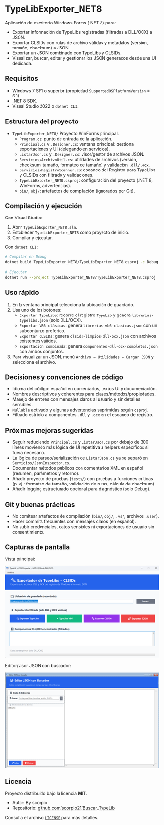 # TypeLibExporter_NET8

Aplicación de escritorio Windows Forms (.NET 8) para:

- Exportar información de TypeLibs registradas (filtradas a DLL/OCX) a JSON.
- Exportar CLSIDs con rutas de archivo válidas y metadatos (versión, tamaño, checksum) a JSON.
- Exportar un JSON combinado con TypeLibs y CLSIDs.
- Visualizar, buscar, editar y gestionar los JSON generados desde una UI dedicada.

## Requisitos

- Windows 7 SP1 o superior (propiedad `SupportedOSPlatformVersion` = 6.1).
- .NET 8 SDK.
- Visual Studio 2022 o `dotnet CLI`.

## Estructura del proyecto

- `TypeLibExporter_NET8/` Proyecto WinForms principal.
  - `Program.cs`: punto de entrada de la aplicación.
  - `Principal.cs` y `.Designer.cs`: ventana principal; gestiona exportaciones y UI (delegando en servicios).
  - `ListarJson.cs` y `.Designer.cs`: visor/gestor de archivos JSON.
  - `Servicios/ArchivoUtil.cs`: utilidades de archivos (versión, checksum, tamaño, formateo de tamaño) y validación `.dll/.ocx`.
  - `Servicios/RegistroScanner.cs`: escaneo del Registro para TypeLibs y CLSIDs con filtrado y validaciones.
  - `TypeLibExporter_NET8.csproj`: configuración del proyecto (.NET 8, WinForms, advertencias).
  - `bin/`, `obj/`: artefactos de compilación (ignorados por Git).

## Compilación y ejecución

Con Visual Studio:

1. Abrir `TypeLibExporter_NET8.sln`.
2. Establecer `TypeLibExporter_NET8` como proyecto de inicio.
3. Compilar y ejecutar.

Con `dotnet CLI`:

```bash
# Compilar en Debug
dotnet build TypeLibExporter_NET8/TypeLibExporter_NET8.csproj -c Debug

# Ejecutar
dotnet run --project TypeLibExporter_NET8/TypeLibExporter_NET8.csproj
```

## Uso rápido

1. En la ventana principal selecciona la ubicación de guardado.
2. Usa uno de los botones:
   - `Exportar TypeLibs`: recorre el registro `TypeLib` y genera `librerias-typelibs.json` (solo DLL/OCX).
   - `Exportar VB6 clásicas`: genera `librerias-vb6-clasicas.json` con un subconjunto preferido.
   - `Exportar CLSIDs`: genera `clsids-limpios-dll-ocx.json` con archivos existentes válidos.
   - `Exportación combinada`: genera `componentes-dll-ocx-completos.json` con ambos conjuntos.
3. Para visualizar un JSON, menú `Archivo → Utilidades → Cargar JSON` y selecciona el archivo.

## Decisiones y convenciones de código

- Idioma del código: español en comentarios, textos UI y documentación.
- Nombres descriptivos y coherentes para clases/métodos/propiedades.
- Manejo de errores con mensajes claros al usuario y sin detalles sensibles.
- `Nullable` activado y algunas advertencias suprimidas según `csproj`.
- Filtrado estricto a componentes `.dll` y `.ocx` en el escaneo de registro.

## Próximas mejoras sugeridas

- Seguir reduciendo `Principal.cs` y `ListarJson.cs` por debajo de 300 líneas moviendo más lógica de UI repetitiva a helpers específicos si fuera necesario.
- La lógica de parseo/serialización de `ListarJson.cs` ya se separó en `Servicios/JsonInspector.cs`.
- Documentar métodos públicos con comentarios XML en español (resumen, parámetros y retorno).
- Añadir proyecto de pruebas (`tests/`) con pruebas a funciones críticas (p. ej.: formateo de tamaño, validación de rutas, cálculo de checksum).
- Añadir logging estructurado opcional para diagnóstico (solo Debug).

## Git y buenas prácticas

- No comitear artefactos de compilación (`bin/`, `obj/`, `.vs/`, archivos `.user`).
- Hacer commits frecuentes con mensajes claros (en español).
- No subir credenciales, datos sensibles ni exportaciones de usuario sin consentimiento.

## Capturas de pantalla

Vista principal:

![Ventana Principal](TypeLibExporter_NET8/img/principal.png)

Editor/visor JSON con buscador:

![Editor JSON](TypeLibExporter_NET8/img/editor.png)

## Licencia

Proyecto distribuido bajo la licencia **MIT**.

- Autor: By scorpio
- Repositorio: [github.com/scorpio21/Buscar_TypeLib](https://github.com/scorpio21/Buscar_TypeLib)

Consulta el archivo [`LICENSE`](LICENSE) para más detalles.
